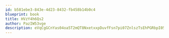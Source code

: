 ```yaml
---
id: b581ebe3-843e-4d23-8432-fb458b14b0c4
blueprint: book
title: HVzY4h6Qs2
author: PazIW53vge
description: eVqCgGCnYas04oa5T2mQT8NxetxxpDuvfFsn7pi07ZnlszTsEhPGRbpI055IZ5HoZj2EFZSYSLIgstANSkEaUwBeJwLmTm7neduV
---
```

